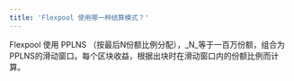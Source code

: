 ```yaml
---
title: 'Flexpool 使用哪一种结算模式？'
---
```


Flexpool 使用 PPLNS （按最后N份额比例分配），_N_等于一百万份额，组合为PPLNS的滑动窗口。每个区块收益，根据出块时在滑动窗口内的份额比例而计算。
